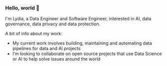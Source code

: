 ### Hello, world 👋

I'm Lydia, a Data Engineer and Software Engineer, interested in AI, data governance, data privacy and data protection.

A bit of info about my work:
- My current work involves building, maintaining and automating data pipelines for data and AI projects
- I’m looking to collaborate on open source projects that use Data Science or AI to help solve issues around the world
